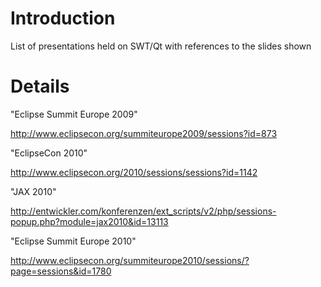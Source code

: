 # Introduction #

List of presentations held on SWT/Qt with references to the slides shown


# Details #

"Eclipse Summit Europe 2009"

http://www.eclipsecon.org/summiteurope2009/sessions?id=873

"EclipseCon 2010"

http://www.eclipsecon.org/2010/sessions/sessions?id=1142

"JAX 2010"

http://entwickler.com/konferenzen/ext_scripts/v2/php/sessions-popup.php?module=jax2010&id=13113


"Eclipse Summit Europe 2010"

http://www.eclipsecon.org/summiteurope2010/sessions/?page=sessions&id=1780